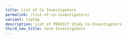 ```yaml
---
title: List of Co Investigators
permalink: /list-of-co-investigators/
variant: tiptap
description: List of PREDICT Study Co-Investigators
third_nav_title: Core Investigators
---
```

